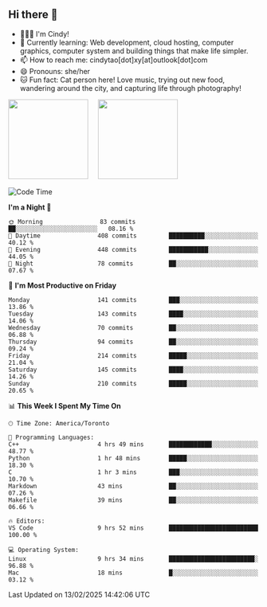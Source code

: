 ## Hi there 👋

<!--
**xinyue296/xinyue296** is a ✨ _special_ ✨ repository because its `README.md` (this file) appears on your GitHub profile.

Here are some ideas to get you started:

- 🔭 I’m currently working on ...
- 🌱 I’m currently learning ...
- 👯 I’m looking to collaborate on ...
- 🤔 I’m looking for help with ...
- 💬 Ask me about ...
- 📫 How to reach me: ...
- 😄 Pronouns: ...
- ⚡ Fun fact: ...
-->
- 👩🏻‍💻 I'm Cindy!
- 🌱 Currently learning: Web development, cloud hosting, computer graphics, computer system and building things that make life simpler.
- 📫 How to reach me: cindytao[dot]xy[at]outlook[dot]com
- 😄 Pronouns: she/her
- 🐱 Fun fact: Cat person here! Love music, trying out new food, wandering around the city, and capturing life through photography!

<!--Github Status: start-->
<div align="left">
  <img height="160em" src="https://github-readme-stats-topaz-two-25.vercel.app/api?username=xinyue296&theme=react&show_icons=true&count_private=true&include_orgs=true&hide=contribs,issues" />
    &nbsp;&nbsp;&nbsp;
  <img height="160em" src="https://github-readme-stats-cindy-taos-projects.vercel.app/api/top-langs/?username=xinyue296&theme=react&count_private=true&include_orgs=true&layout=compact" />
</div>
<!-- Github Status: end-->

<!--START_SECTION:waka-->
![Code Time](http://img.shields.io/badge/Code%20Time-204%20hrs%2037%20mins-blue)

**I'm a Night 🦉** 

```text
🌞 Morning                83 commits          ██░░░░░░░░░░░░░░░░░░░░░░░   08.16 % 
🌆 Daytime                408 commits         ██████████░░░░░░░░░░░░░░░   40.12 % 
🌃 Evening                448 commits         ███████████░░░░░░░░░░░░░░   44.05 % 
🌙 Night                  78 commits          ██░░░░░░░░░░░░░░░░░░░░░░░   07.67 % 
```
📅 **I'm Most Productive on Friday** 

```text
Monday                   141 commits         ███░░░░░░░░░░░░░░░░░░░░░░   13.86 % 
Tuesday                  143 commits         ████░░░░░░░░░░░░░░░░░░░░░   14.06 % 
Wednesday                70 commits          ██░░░░░░░░░░░░░░░░░░░░░░░   06.88 % 
Thursday                 94 commits          ██░░░░░░░░░░░░░░░░░░░░░░░   09.24 % 
Friday                   214 commits         █████░░░░░░░░░░░░░░░░░░░░   21.04 % 
Saturday                 145 commits         ████░░░░░░░░░░░░░░░░░░░░░   14.26 % 
Sunday                   210 commits         █████░░░░░░░░░░░░░░░░░░░░   20.65 % 
```


📊 **This Week I Spent My Time On** 

```text
🕑︎ Time Zone: America/Toronto

💬 Programming Languages: 
C++                      4 hrs 49 mins       ████████████░░░░░░░░░░░░░   48.77 % 
Python                   1 hr 48 mins        █████░░░░░░░░░░░░░░░░░░░░   18.30 % 
C                        1 hr 3 mins         ███░░░░░░░░░░░░░░░░░░░░░░   10.70 % 
Markdown                 43 mins             ██░░░░░░░░░░░░░░░░░░░░░░░   07.26 % 
Makefile                 39 mins             ██░░░░░░░░░░░░░░░░░░░░░░░   06.66 % 

🔥 Editors: 
VS Code                  9 hrs 52 mins       █████████████████████████   100.00 % 

💻 Operating System: 
Linux                    9 hrs 34 mins       ████████████████████████░   96.88 % 
Mac                      18 mins             █░░░░░░░░░░░░░░░░░░░░░░░░   03.12 % 
```


 Last Updated on 13/02/2025 14:42:06 UTC
<!--END_SECTION:waka-->
